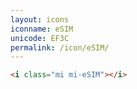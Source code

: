 ```yaml
---
layout: icons
iconname: eSIM
unicode: EF3C
permalink: /icon/eSIM/
---
```


``` html
<i class="mi mi-eSIM"></i>
```
